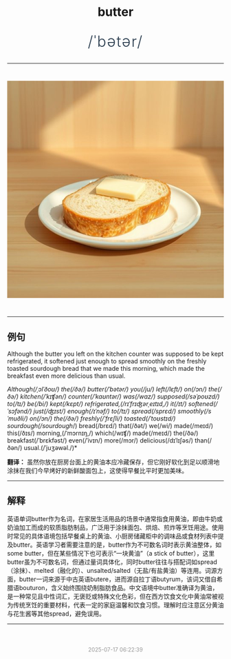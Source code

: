 <div align="center">

# butter

<div style="margin: 30px 0;">
<h1 style="font-size: 2.5em; font-weight: 300; letter-spacing: 2px; margin: 0; color: #2c3e50;">
/ˈbətər/
</h1>
</div>

</div>

---

<div align="center" style="margin: 40px 0;">

![butter](images/butter.png)

</div>

---

## 例句

Although the butter you left on the kitchen counter was supposed to be kept refrigerated, it softened just enough to spread smoothly on the freshly toasted sourdough bread that we made this morning, which made the breakfast even more delicious than usual.

*Although(/ˌɔlˈðoʊ/) the(/ðə/) butter(/ˈbətər/) you(/ju/) left(/lɛft/) on(/ɔn/) the(/ðə/) kitchen(/ˈkɪʧən/) counter(/ˈkaʊntər/) was(/wɑz/) supposed(/səˈpoʊzd/) to(/tɪ/) be(/bi/) kept(/kɛpt/) refrigerated,(/rɪˈfrɪʤərˌeɪtɪd,/) it(/ɪt/) softened(/ˈsɔfənd/) just(/ʤɪst/) enough(/ɪˈnəf/) to(/tɪ/) spread(/sprɛd/) smoothly(/sˈmuðli/) on(/ɔn/) the(/ðə/) freshly(/ˈfrɛʃli/) toasted(/ˈtoʊstɪd/) sourdough(/sourdough*/) bread(/brɛd/) that(/ðət/) we(/wi/) made(/meɪd/) this(/ðɪs/) morning,(/ˈmɔrnɪŋ,/) which(/wɪʧ/) made(/meɪd/) the(/ðə/) breakfast(/ˈbrɛkfəst/) even(/ˈivɪn/) more(/mɔr/) delicious(/dɪˈlɪʃəs/) than(/ðən/) usual.(/ˈjuʒəwəl./)*

**翻译：** 虽然你放在厨房台面上的黄油本应冷藏保存，但它刚好软化到足以顺滑地涂抹在我们今早烤好的新鲜酸面包上，这使得早餐比平时更加美味。

---

## 解释

英语单词butter作为名词，在家居生活用品的场景中通常指食用黄油，即由牛奶或奶油加工而成的软质脂肪制品，广泛用于涂抹面包、烘焙、煎炸等烹饪用途。使用时常见的具体语境包括早餐桌上的黄油、小厨房储藏柜中的调味品或食材列表中提及butter。英语学习者需要注意的是，butter作为不可数名词时表示黄油整体，如some butter，但在某些情况下也可表示“一块黄油”（a stick of butter），这里butter虽为不可数名词，但通过量词具体化，同时butter往往与搭配词如spread（涂抹）、melted（融化的）、unsalted/salted（无盐/有盐黄油）等连用。词源方面，butter一词来源于中古英语butere，进而源自拉丁语butyrum，该词又借自希腊语bouturon，含义始终围绕奶制脂肪食品。中文语境中butter准确译为黄油，是一种常见且中性词汇，无褒贬或特殊文化色彩，但在西方饮食文化中黄油常被视为传统烹饪的重要材料，代表一定的家庭温馨和饮食习惯。理解时应注意区分黄油与花生酱等其他spread，避免误用。


---

<div align="center" style="margin-top: 50px;">
<small style="color: #999; font-size: 0.9em;">2025-07-17 06:22:39</small>
</div>
